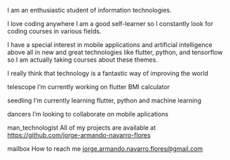 I am an enthusiastic student of information technologies.

I love coding anywhere
I am a good self-learner so I constantly look for coding courses in various fields.

I have a special interest in mobile applications and artificial intelligence above all in new and great technologies like flutter, python, and tensorflow so I am actually taking courses about these themes.

I really think that technology is a fantastic way of improving the world


telescope I’m currently working on flutter BMI calculator

seedling I’m currently learning flutter, python and machine learning

dancers I’m looking to collaborate on mobile aplications

man_technologist All of my projects are available at https://github.com/jorge-armando-navarro-flores

mailbox How to reach me jorge.armando.navarro.flores@gmail.com


